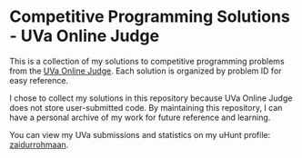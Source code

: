 # Competitive Programming Solutions - UVa Online Judge
This is a collection of my solutions to competitive programming problems from the [UVa Online Judge](https://onlinejudge.org/). Each solution is organized by problem ID for easy reference.

I chose to collect my solutions in this repository because UVa Online Judge does not store user-submitted code. By maintaining this repository, I can have a personal archive of my work for future reference and learning.

You can view my UVa submissions and statistics on my uHunt profile: [zaidurrohmaan](https://uhunt.onlinejudge.org/id/1433654).
